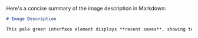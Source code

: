 Here's a concise summary of the image description in Markdown:

```markdown
# Image Description

This pale green interface element displays **recent saves**, showing text for "Recent saves (most recent is your)" and indicating an autosave point dated **3/2/2025, 1:47:43 PM**. A light blue rectangular button with the label **Reload** appears in white.
```